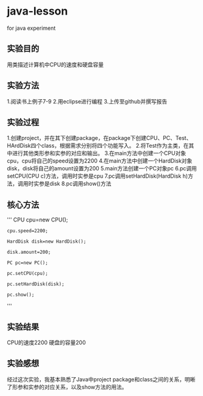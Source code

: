 # java-lesson
for java experiment


## 实验目的
用类描述计算机中CPU的速度和硬盘容量

## 实验方法
1.阅读书上例子7-9
2.用eclipse进行编程
3.上传至github并撰写报告

## 实验过程
1.创建project，并在其下创建package，在package下创建CPU、PC、Test、HArdDisk四个class，根据需求分别将四个功能写入。
2.将Test作为主类，在其中进行其他类形参和实参的对应和输出。
3.在main方法中创建一个CPU对象cpu，cpu将自己的speed设置为2200
4.在main方法中创建一个HardDisk对象disk，disk将自己的amount设置为200
5.main方法创建一个PC对象pc
6.pc调用setCPU(CPU c)方法，调用时实参是cpu
7.pc调用setHardDisk(HardDisk h)方法，调用时实参是disk
8.pc调用show()方法

## 核心方法
'''
    CPU cpu=new CPU(); 

    cpu.speed=2200; 

    HardDisk disk=new HardDisk();

    disk.amount=200; 

    PC pc=new PC();

    pc.setCPU(cpu);

    pc.setHardDisk(disk);

    pc.show();
'''

## 实验结果
CPU的速度2200
硬盘的容量200

## 实验感想
经过这次实验，我基本熟悉了Java中project package和class之间的关系，明晰了形参和实参的对应关系，以及show方法的用法。 

